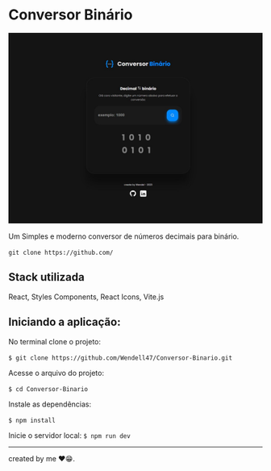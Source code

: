 # Conversor Binário

![Build Status](/public/Home.jpg)

Um Simples e moderno conversor de números decimais para binário.

`git clone https://github.com/`

## Stack utilizada

React, Styles Components, React Icons, Vite.js



## Iniciando a aplicação:

No terminal clone o projeto:

`$ git clone https://github.com/Wendell47/Conversor-Binario.git`

Acesse o arquivo do projeto:

`$ cd Conversor-Binario`

Instale as dependências:

`$ npm install`

Inicie o servidor local:
`$ npm run dev`


--------------------------------
created by me ❤️😁.

